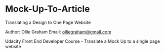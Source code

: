 # Mock-Up-To-Article
Translating a Design to One Page Website

Author: Ollie Graham
Email: olliegraham@gmail.com

Udacity Front End Developer Course - Translate a Mock Up to a single page website
